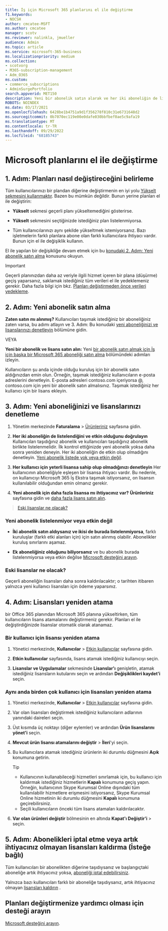 ```yaml
---
title: İş için Microsoft 365 planlarını el ile değiştirme
f1.keywords:
- NOCSH
author: cmcatee-MSFT
ms.author: cmcatee
manager: scotv
ms.reviewer: nalinkla, jmueller
audience: Admin
ms.topic: article
ms.service: microsoft-365-business
ms.localizationpriority: medium
ms.collection:
- scotvorg
- M365-subscription-management
- Adm_O365
ms.custom:
- commerce_subscriptions
- AdminSurgePortfolio
search.appverid: MET150
description: Yeni bir abonelik satın alarak ve her iki aboneliğin de listelenmiş ve etkin olduğundan emin olarak abonelikleri el ile değiştirin.
ROBOTS: NOINDEX
ms.date: 03/17/2021
ms.openlocfilehash: 6428be1b4751a9d1f356278f810c31e6731648d2
ms.sourcegitcommit: 0b7070ec119e00e0dafe030bbfbef0ae5c9afa19
ms.translationtype: MT
ms.contentlocale: tr-TR
ms.lasthandoff: 09/29/2022
ms.locfileid: "68185743"
---
```

# <a name="manually-change-microsoft-plans"></a>Microsoft planlarını el ile değiştirme

## <a name="step-1-decide-how-to-change-plans"></a>1. Adım: Planları nasıl değiştireceğini belirleme

Tüm kullanıcılarınızı bir plandan diğerine değiştirmenin en iyi yolu [Yükselt sekmesini kullanmaktır](upgrade-to-different-plan.md). Bazen bu mümkün değildir. Bunun yerine planları el ile değiştirin:

- **Yükselt** sekmesi geçerli planı yükseltemediğini gösterirse.

- **Yükselt** sekmesini seçtiğinizde istediğiniz plan listelenmiyorsa.

- Tüm kullanıcılarınızı aynı şekilde yükseltmek istemiyorsanız. Bazı işletmelerin farklı planlara abone olan farklı kullanıcılara ihtiyacı vardır. Bunun için el ile değişiklik kullanın.

El ile yapılan bir değişikliğe devam etmek için bu [konudaki 2. Adım: Yeni abonelik satın alma](#step-2-buy-a-new-subscription) konusunu okuyun.

> [!IMPORTANT]
> Geçerli planınızdan daha az veriyle ilgili hizmet içeren bir plana (düşürme) geçiş yaparsanız, saklamak istediğiniz tüm verileri el ile yedeklemeniz gerekir. Daha fazla bilgi için bkz. [Planları değiştirmeden önce verileri yedekleme](move-users-different-subscription.md).

## <a name="step-2-buy-a-new-subscription"></a>2. Adım: Yeni abonelik satın alma

**Zaten satın mı alınmış?** Kullanıcıları taşımak istediğiniz bir aboneliğiniz zaten varsa, bu adımı atlayın ve 3. Adım: Bu konudaki [yeni aboneliğinizi ve lisanslarınızı denetleyin](#step-3-check-your-new-subscription-and-licenses) bölümüne gidin.

VEYA

**Yeni bir abonelik ve lisans satın alın:** Yeni [bir abonelik satın almak için İş için başka bir Microsoft 365 aboneliği satın alma](../try-or-buy-microsoft-365.md) bölümündeki adımları izleyin.

Kullanıcıların şu anda içinde olduğu kuruluş için bir abonelik satın aldığınızdan emin olun. Örneğin, taşımak istediğiniz kullanıcıların e-posta adreslerini denetleyin. E-posta adresleri contoso.com içeriyorsa \@, contoso.com için yeni bir abonelik satın almalısınız.
Taşımak istediğiniz her kullanıcı için bir lisans ekleyin.

## <a name="step-3-check-your-new-subscription-and-licenses"></a>3. Adım: Yeni aboneliğinizi ve lisanslarınızı denetleme

1. Yönetim merkezinde **Faturalama** \> <a href="https://go.microsoft.com/fwlink/p/?linkid=842054" target="_blank">Ürünleriniz</a> sayfasına gidin.

2. **Her iki aboneliğin de listelendiğini ve etkin olduğunu doğrulayın** Kullanıcıları taşıdığınız abonelik ve kullanıcıları taşıdığınız abonelik birlikte listelenmelidir. İlk kontrol ettiğinizde yeni abonelik yoksa daha sonra yeniden deneyin. Her iki aboneliğin de etkin olup olmadığını denetleyin. [Yeni abonelik listede yok veya etkin değil](#the-new-subscription-isnt-listed-or-isnt-active).

3. **Her kullanıcı için yeterli lisansa sahip olup olmadığınızı denetleyin** Her kullanıcının aboneliğiyle eşleşen bir lisansa ihtiyacı vardır. Bu nedenle, on kullanıcıyı Microsoft 365 İş Ekstra taşımak istiyorsanız, on lisansın kullanılabilir olduğundan emin olmanız gerekir.

4. **Yeni abonelik için daha fazla lisansa mı ihtiyacınız var?**
   **Ürünleriniz** sayfasına gidin ve [daha fazla lisans satın alın](../licenses/buy-licenses.md).

> [Eski lisanslar ne olacak?](#what-about-the-old-licenses)

### <a name="the-new-subscription-isnt-listed-or-isnt-active"></a>Yeni abonelik listelenmiyor veya etkin değil

- **İki abonelik satın aldıysanız ve ikisi de burada listelenmiyorsa**, farklı kuruluşlar (farklı etki alanları için) için satın alınmış olabilir. Abonelikler kuruluş sınırlarını aşamaz.

- **Ek aboneliğiniz olduğunu biliyorsanız** ve bu abonelik burada listelenmiyorsa veya etkin değilse [Microsoft desteğini arayın](../../admin/get-help-support.md).

### <a name="what-about-the-old-licenses"></a>Eski lisanslar ne olacak?

Geçerli aboneliğin lisansları daha sonra kaldırılacaktır; o tarihten itibaren yalnızca yeni kullanıcı lisansları için ödeme yaparsınız.

## <a name="step-4-reassign-licenses"></a>4. Adım: Lisansları yeniden atama

bir Office 365 planından Microsoft 365 planına yükseltirken, tüm kullanıcıların lisans atamalarını değiştirmeniz gerekir. Planları el ile değiştirdiğinizde lisanslar otomatik olarak atanamaz.

### <a name="reassign-a-license-for-one-user"></a>Bir kullanıcı için lisansı yeniden atama

1. Yönetici merkezinde, **Kullanıcılar** \> <a href="https://go.microsoft.com/fwlink/p/?linkid=834822" target="_blank">Etkin kullanıcılar</a> sayfasına gidin.

2. **Etkin kullanıcılar** sayfasında, lisans atamak istediğiniz kullanıcıyı seçin.

3. **Lisanslar ve Uygulamalar** sekmesinde **Lisanslar'ı** genişletin, atamak istediğiniz lisansların kutularını seçin ve ardından **Değişiklikleri kaydet'i** seçin.

### <a name="reassign-licenses-for-multiple-users-at-once"></a>Aynı anda birden çok kullanıcı için lisansları yeniden atama

1. Yönetici merkezinde, **Kullanıcılar** \> <a href="https://go.microsoft.com/fwlink/p/?linkid=834822" target="_blank">Etkin kullanıcılar</a> sayfasına gidin.

2. Var olan lisansları değiştirmek istediğiniz kullanıcıların adlarının yanındaki daireleri seçin.

3. Üst kısımda üç noktayı (diğer eylemler) ve ardından **Ürün lisanslarını yönet'i** seçin.

4. **Mevcut ürün lisansı atamalarını değiştir** \> **İleri**'yi seçin.

5. Bu kullanıcılara atamak istediğiniz ürünlerin iki durumlu düğmesini **Açık** konumuna getirin.

    > [!TIP]
    > - Kullanıcının kullanabileceği hizmetleri sınırlamak için, bu kullanıcı için kaldırmak istediğiniz hizmetlerin **Kapalı** konumuna geçiş yapın. Örneğin, kullanıcının Skype Kurumsal Online dışındaki tüm kullanılabilir hizmetlere erişmesini istiyorsanız, Skype Kurumsal Online hizmetinin iki durumlu düğmesini **Kapalı** konumuna geçirebilirsiniz.
    > - Seçili kullanıcıların önceki tüm lisans atamaları kaldırılacaktır.

6. **Var olan ürünleri değiştir** bölmesinin en altında **Kapat'ı Değiştir'i** \> seçin.

## <a name="step-5-cancel-subscriptions-or-remove-licenses-that-you-no-longer-need-optional"></a>5. Adım: Abonelikleri iptal etme veya artık ihtiyacınız olmayan lisansları kaldırma (İsteğe bağlı)

Tüm kullanıcıları bir abonelikten diğerine taşıdıysanız ve başlangıçtaki aboneliğe artık ihtiyacınız yoksa, [aboneliği iptal edebilirsiniz](cancel-your-subscription.md).

Yalnızca bazı kullanıcıları farklı bir aboneliğe taşıdıysanız, artık ihtiyacınız olmayan [lisansları kaldırın](../licenses/buy-licenses.md) .

## <a name="call-support-to-help-you-change-plans"></a>Planları değiştirmenize yardımcı olması için desteği arayın

[Microsoft desteğini arayın](../../admin/get-help-support.md).
